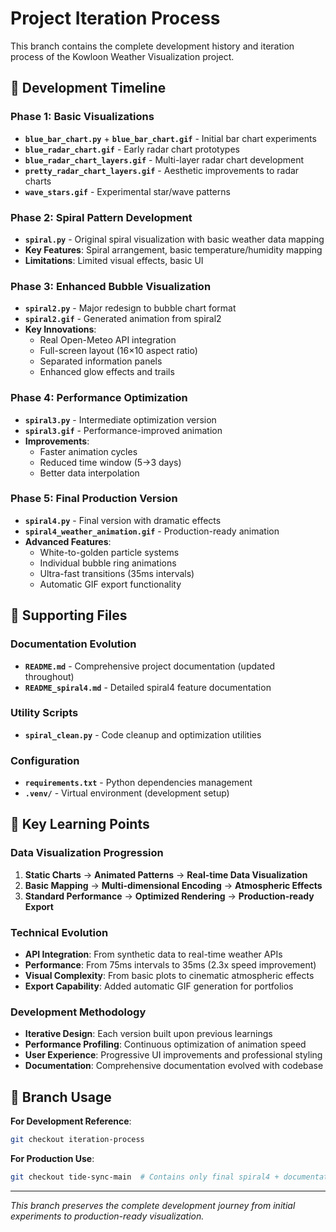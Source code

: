 # Project Iteration Process

This branch contains the complete development history and iteration process of the Kowloon Weather Visualization project.

## 🔄 Development Timeline

### Phase 1: Basic Visualizations
- **`blue_bar_chart.py`** + **`blue_bar_chart.gif`** - Initial bar chart experiments
- **`blue_radar_chart.gif`** - Early radar chart prototypes
- **`blue_radar_chart_layers.gif`** - Multi-layer radar chart development
- **`pretty_radar_chart_layers.gif`** - Aesthetic improvements to radar charts
- **`wave_stars.gif`** - Experimental star/wave patterns

### Phase 2: Spiral Pattern Development
- **`spiral.py`** - Original spiral visualization with basic weather data mapping
- **Key Features**: Spiral arrangement, basic temperature/humidity mapping
- **Limitations**: Limited visual effects, basic UI

### Phase 3: Enhanced Bubble Visualization  
- **`spiral2.py`** - Major redesign to bubble chart format
- **`spiral2.gif`** - Generated animation from spiral2
- **Key Innovations**:
  - Real Open-Meteo API integration
  - Full-screen layout (16×10 aspect ratio)
  - Separated information panels
  - Enhanced glow effects and trails

### Phase 4: Performance Optimization
- **`spiral3.py`** - Intermediate optimization version
- **`spiral3.gif`** - Performance-improved animation
- **Improvements**:
  - Faster animation cycles
  - Reduced time window (5→3 days)
  - Better data interpolation

### Phase 5: Final Production Version
- **`spiral4.py`** - Final version with dramatic effects
- **`spiral4_weather_animation.gif`** - Production-ready animation
- **Advanced Features**:
  - White-to-golden particle systems
  - Individual bubble ring animations  
  - Ultra-fast transitions (35ms intervals)
  - Automatic GIF export functionality

## 📁 Supporting Files

### Documentation Evolution
- **`README.md`** - Comprehensive project documentation (updated throughout)
- **`README_spiral4.md`** - Detailed spiral4 feature documentation

### Utility Scripts
- **`spiral_clean.py`** - Code cleanup and optimization utilities

### Configuration
- **`requirements.txt`** - Python dependencies management
- **`.venv/`** - Virtual environment (development setup)

## 🎯 Key Learning Points

### Data Visualization Progression
1. **Static Charts** → **Animated Patterns** → **Real-time Data Visualization**
2. **Basic Mapping** → **Multi-dimensional Encoding** → **Atmospheric Effects**
3. **Standard Performance** → **Optimized Rendering** → **Production-ready Export**

### Technical Evolution
- **API Integration**: From synthetic data to real-time weather APIs
- **Performance**: From 75ms intervals to 35ms (2.3x speed improvement)
- **Visual Complexity**: From basic plots to cinematic atmospheric effects
- **Export Capability**: Added automatic GIF generation for portfolios

### Development Methodology
- **Iterative Design**: Each version built upon previous learnings
- **Performance Profiling**: Continuous optimization of animation speed
- **User Experience**: Progressive UI improvements and professional styling
- **Documentation**: Comprehensive documentation evolved with codebase

## 🚀 Branch Usage

**For Development Reference**: 
```bash
git checkout iteration-process
```

**For Production Use**:
```bash  
git checkout tide-sync-main  # Contains only final spiral4 + documentation
```

---
*This branch preserves the complete development journey from initial experiments to production-ready visualization.*
